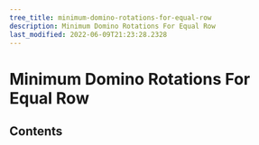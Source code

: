 ```yaml
---
tree_title: minimum-domino-rotations-for-equal-row
description: Minimum Domino Rotations For Equal Row
last_modified: 2022-06-09T21:23:28.2328
---
```


# Minimum Domino Rotations For Equal Row

## Contents
